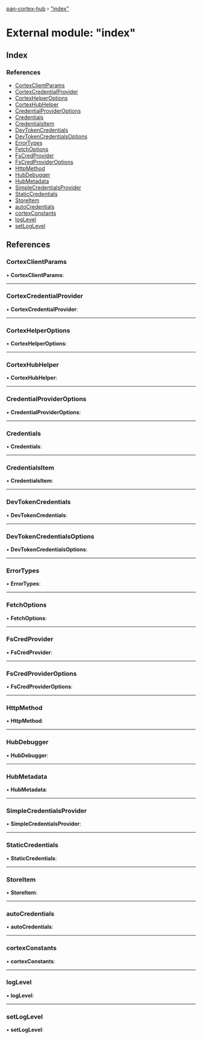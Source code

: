 [pan-cortex-hub](../README.md) › ["index"](_index_.md)

# External module: "index"

## Index

### References

* [CortexClientParams](_index_.md#cortexclientparams)
* [CortexCredentialProvider](_index_.md#cortexcredentialprovider)
* [CortexHelperOptions](_index_.md#cortexhelperoptions)
* [CortexHubHelper](_index_.md#cortexhubhelper)
* [CredentialProviderOptions](_index_.md#credentialprovideroptions)
* [Credentials](_index_.md#credentials)
* [CredentialsItem](_index_.md#credentialsitem)
* [DevTokenCredentials](_index_.md#devtokencredentials)
* [DevTokenCredentialsOptions](_index_.md#devtokencredentialsoptions)
* [ErrorTypes](_index_.md#errortypes)
* [FetchOptions](_index_.md#fetchoptions)
* [FsCredProvider](_index_.md#fscredprovider)
* [FsCredProviderOptions](_index_.md#fscredprovideroptions)
* [HttpMethod](_index_.md#httpmethod)
* [HubDebugger](_index_.md#hubdebugger)
* [HubMetadata](_index_.md#hubmetadata)
* [SimpleCredentialsProvider](_index_.md#simplecredentialsprovider)
* [StaticCredentials](_index_.md#staticcredentials)
* [StoreItem](_index_.md#storeitem)
* [autoCredentials](_index_.md#autocredentials)
* [cortexConstants](_index_.md#cortexconstants)
* [logLevel](_index_.md#loglevel)
* [setLogLevel](_index_.md#setloglevel)

## References

###  CortexClientParams

• **CortexClientParams**:

___

###  CortexCredentialProvider

• **CortexCredentialProvider**:

___

###  CortexHelperOptions

• **CortexHelperOptions**:

___

###  CortexHubHelper

• **CortexHubHelper**:

___

###  CredentialProviderOptions

• **CredentialProviderOptions**:

___

###  Credentials

• **Credentials**:

___

###  CredentialsItem

• **CredentialsItem**:

___

###  DevTokenCredentials

• **DevTokenCredentials**:

___

###  DevTokenCredentialsOptions

• **DevTokenCredentialsOptions**:

___

###  ErrorTypes

• **ErrorTypes**:

___

###  FetchOptions

• **FetchOptions**:

___

###  FsCredProvider

• **FsCredProvider**:

___

###  FsCredProviderOptions

• **FsCredProviderOptions**:

___

###  HttpMethod

• **HttpMethod**:

___

###  HubDebugger

• **HubDebugger**:

___

###  HubMetadata

• **HubMetadata**:

___

###  SimpleCredentialsProvider

• **SimpleCredentialsProvider**:

___

###  StaticCredentials

• **StaticCredentials**:

___

###  StoreItem

• **StoreItem**:

___

###  autoCredentials

• **autoCredentials**:

___

###  cortexConstants

• **cortexConstants**:

___

###  logLevel

• **logLevel**:

___

###  setLogLevel

• **setLogLevel**:
